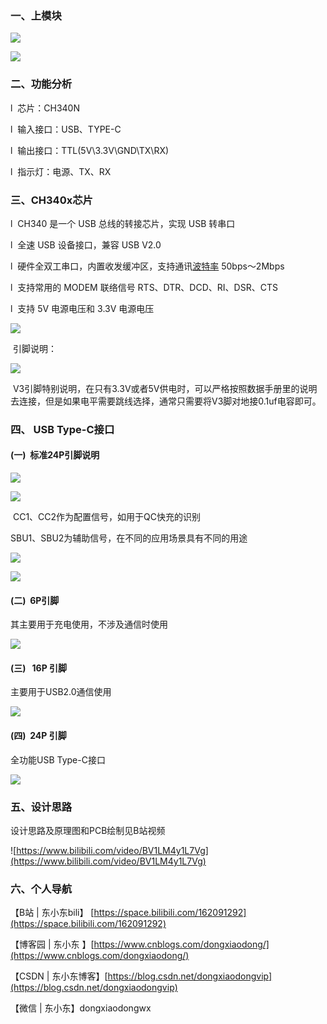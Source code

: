 ### 一、上模块

![](https://i-blog.csdnimg.cn/blog_migrate/23484113829c8cfefb27326e57eec1bd.png)

![](https://i-blog.csdnimg.cn/blog_migrate/4aaa3fed3d56e5940efb17676e4e10c3.png)

### 二、功能分析

l  芯片：CH340N

l  输入接口：USB、TYPE-C

l  输出接口：TTL(5V\3.3V\GND\TX\RX)

l  指示灯：电源、TX、RX

### 三、CH340x芯片

l  CH340 是一个 USB 总线的转接芯片，实现 USB 转串口

l  全速 USB 设备接口，兼容 USB V2.0

l  硬件全双工串口，内置收发缓冲区，支持通讯[波特率](https://so.csdn.net/so/search?q=%E6%B3%A2%E7%89%B9%E7%8E%87&spm=1001.2101.3001.7020) 50bps～2Mbps

l  支持常用的 MODEM 联络信号 RTS、DTR、DCD、RI、DSR、CTS

l  支持 5V 电源电压和 3.3V 电源电压

![](https://i-blog.csdnimg.cn/blog_migrate/f03006bd9ab4cb9f714e3afbd50c140c.png)

 引脚说明：

![](https://i-blog.csdnimg.cn/blog_migrate/185369e8031aaaedb2ceb17a33a32266.png)

 V3引脚特别说明，在只有3.3V或者5V供电时，可以严格按照数据手册里的说明去连接，但是如果电平需要跳线选择，通常只需要将V3脚对地接0.1uf电容即可。

### 四、 USB Type-C接口

#### (一)  标准24P引脚说明

![](https://i-blog.csdnimg.cn/blog_migrate/57c41af56b01b80a9adb6650cb7cf9da.png)

![](https://i-blog.csdnimg.cn/blog_migrate/df47f34ffb770251bc7be17701ae3a5c.png)

 CC1、CC2作为配置信号，如用于QC快充的识别

SBU1、SBU2为辅助信号，在不同的应用场景具有不同的用途

![](https://i-blog.csdnimg.cn/blog_migrate/9785f24c1df2d60f6a7294646e07b5de.png)

![](https://i-blog.csdnimg.cn/blog_migrate/e6ac35f7e7b84c052b8792c607059b3f.png)

#### (二)  6P引脚

其主要用于充电使用，不涉及通信时使用

![](https://i-blog.csdnimg.cn/blog_migrate/4bb0a7cfe18a5435e5b0855d91998b0e.png)

#### (三)   16P 引脚

主要用于USB2.0通信使用

![](https://i-blog.csdnimg.cn/blog_migrate/72319aa9c561b84f6004bb810013ad67.png)

#### (四)  24P 引脚

全功能USB Type-C接口

![](https://i-blog.csdnimg.cn/blog_migrate/de1ab81f3a7b5f57a5cf1988ff03c745.png)

### 五、设计思路

设计思路及原理图和PCB绘制见B站视频

![https://www.bilibili.com/video/BV1LM4y1L7Vg](https://www.bilibili.com/video/BV1LM4y1L7Vg)

### 六、个人导航

【B站 | 东小东bili】 [https://space.bilibili.com/162091292](https://space.bilibili.com/162091292)

【博客园 | 东小东 】[https://www.cnblogs.com/dongxiaodong/](https://www.cnblogs.com/dongxiaodong/)

【CSDN | 东小东博客】[https://blog.csdn.net/dongxiaodongvip](https://blog.csdn.net/dongxiaodongvip)

【微信 | 东小东】dongxiaodongwx